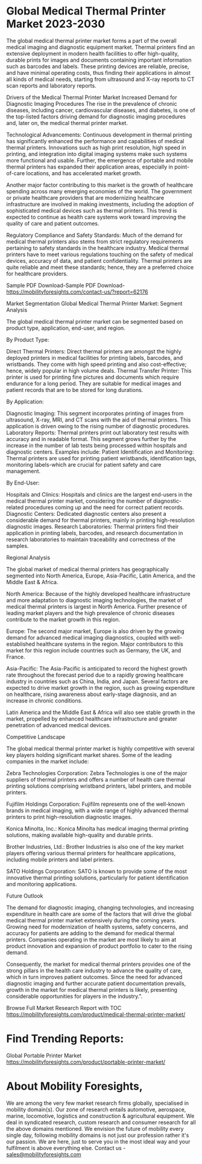 # Global Medical Thermal Printer Market 2023-2030
The global medical thermal printer market forms a part of the overall medical imaging and diagnostic equipment market. Thermal printers find an extensive deployment in modern health facilities to offer high-quality, durable prints for images and documents containing important information such as barcodes and labels. These printing devices are reliable, precise, and have minimal operating costs, thus finding their applications in almost all kinds of medical needs, starting from ultrasound and X-ray reports to CT scan reports and laboratory reports.

Drivers of the Medical Thermal Printer Market Increased Demand for Diagnostic Imaging Procedures The rise in the prevalence of chronic diseases, including cancer, cardiovascular diseases, and diabetes, is one of the top-listed factors driving demand for diagnostic imaging procedures and, later on, the medical thermal printer market.

Technological Advancements: Continuous development in thermal printing has significantly enhanced the performance and capabilities of medical thermal printers. Innovations such as high print resolution, high speed in printing, and integration into digital imaging systems make such systems more functional and usable. Further, the emergence of portable and mobile thermal printers has expanded their application areas, especially in point-of-care locations, and has accelerated market growth.

Another major factor contributing to this market is the growth of healthcare spending across many emerging economies of the world. The government or private healthcare providers that are modernizing healthcare infrastructure are involved in making investments, including the adoption of sophisticated medical devices such as thermal printers. This trend is expected to continue as health care systems work toward improving the quality of care and patient outcomes.

Regulatory Compliance and Safety Standards: Much of the demand for medical thermal printers also stems from strict regulatory requirements pertaining to safety standards in the healthcare industry. Medical thermal printers have to meet various regulations touching on the safety of medical devices, accuracy of data, and patient confidentiality. Thermal printers are quite reliable and meet these standards; hence, they are a preferred choice for healthcare providers.

Sample PDF Download-Sample PDF Download- https://mobilityforesights.com/contact-us/?report=62176



Market Segmentation
Global Medical Thermal Printer Market: Segment Analysis

The global medical thermal printer market can be segmented based on product type, application, end-user, and region.

By Product Type:

Direct Thermal Printers: Direct thermal printers are amongst the highly deployed printers in medical facilities for printing labels, barcodes, and wristbands. They come with high speed printing and also cost-effective; hence, widely popular in high volume deals.
Thermal Transfer Printer: This printer is used for printing fine pictures and documents which require endurance for a long period. They are suitable for medical images and patient records that are to be stored for long durations.

By Application:

Diagnostic Imaging: This segment incorporates printing of images from ultrasound, X-ray, MRI, and CT scans with the aid of thermal printers. This application is driven owing to the rising number of diagnostic procedures.
Laboratory Reports: Thermal printers print out laboratory test results with accuracy and in readable format. This segment grows further by the increase in the number of lab tests being processed within hospitals and diagnostic centers. Examples include:
Patient Identification and Monitoring: Thermal printers are used for printing patient wristbands, identification tags, monitoring labels-which are crucial for patient safety and care management.

By End-User:

Hospitals and Clinics: Hospitals and clinics are the largest end-users in the medical thermal printer market, considering the number of diagnostic-related procedures coming up and the need for correct patient records.
Diagnostic Centers: Dedicated diagnostic centers also present a considerable demand for thermal printers, mainly in printing high-resolution diagnostic images.
Research Laboratories: Thermal printers find their application in printing labels, barcodes, and research documentation in research laboratories to maintain traceability and correctness of the samples.

Regional Analysis

The global market of medical thermal printers has geographically segmented into North America, Europe, Asia-Pacific, Latin America, and the Middle East & Africa.

North America: Because of the highly developed healthcare infrastructure and more adaptation to diagnostic imaging technologies, the market of medical thermal printers is largest in North America. Further presence of leading market players and the high prevalence of chronic diseases contribute to the market growth in this region.

Europe: The second major market, Europe is also driven by the growing demand for advanced medical imaging diagnostics, coupled with well-established healthcare systems in the region. Major contributors to this market for this region include countries such as Germany, the UK, and France.

Asia-Pacific: The Asia-Pacific is anticipated to record the highest growth rate throughout the forecast period due to a rapidly growing healthcare industry in countries such as China, India, and Japan. Several factors are expected to drive market growth in the region, such as growing expenditure on healthcare, rising awareness about early-stage diagnosis, and an increase in chronic conditions.

Latin America and the Middle East & Africa will also see stable growth in the market, propelled by enhanced healthcare infrastructure and greater penetration of advanced medical devices.

Competitive Landscape

The global medical thermal printer market is highly competitive with several key players holding significant market shares. Some of the leading companies in the market include:

Zebra Technologies Corporation: Zebra Technologies is one of the major suppliers of thermal printers and offers a number of health care thermal printing solutions comprising wristband printers, label printers, and mobile printers.

Fujifilm Holdings Corporation: Fujifilm represents one of the well-known brands in medical imaging, with a wide range of highly advanced thermal printers to print high-resolution diagnostic images.

Konica Minolta, Inc.: Konica Minolta has medical imaging thermal printing solutions, making available high-quality and durable prints.

Brother Industries, Ltd.: Brother Industries is also one of the key market players offering various thermal printers for healthcare applications, including mobile printers and label printers.

SATO Holdings Corporation: SATO is known to provide some of the most innovative thermal printing solutions, particularly for patient identification and monitoring applications.

Future Outlook

The demand for diagnostic imaging, changing technologies, and increasing expenditure in health care are some of the factors that will drive the global medical thermal printer market extensively during the coming years. Growing need for modernization of health systems, safety concerns, and accuracy for patients are adding to the demand for medical thermal printers. Companies operating in the market are most likely to aim at product innovation and expansion of product portfolio to cater to the rising demand.

Consequently, the market for medical thermal printers provides one of the strong pillars in the health care industry to advance the quality of care, which in turn improves patient outcomes. Since the need for advanced diagnostic imaging and further accurate patient documentation prevails, growth in the market for medical thermal printers is likely, presenting considerable opportunities for players in the industry.".




Browse Full Market Research Report with TOC
https://mobilityforesights.com/product/medical-thermal-printer-market/


# Find Trending Reports:

Global Portable Printer Market https://mobilityforesights.com/product/portable-printer-market/


# About Mobility Foresights,
We are among the very few market research firms globally, specialised in mobility domain(s). Our zone of research entails automotive, aerospace, marine, locomotive, logistics and construction & agricultural equipment. We deal in syndicated research, custom research and consumer research for all the above domains mentioned.
We envision the future of mobility every single day, following mobility domains is not just our profession rather it's our passion. We are here, just to serve you in the most ideal way and your fulfilment is above everything else. Contact us -  sales@mobilityforesights.com 




